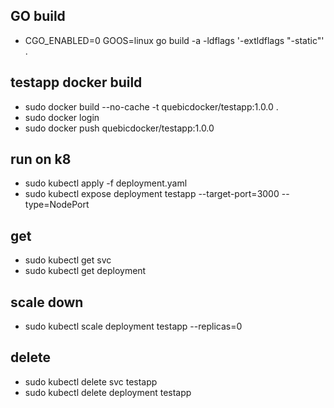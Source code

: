 ## GO build
* CGO_ENABLED=0 GOOS=linux go build -a -ldflags '-extldflags "-static"' .

## testapp docker build
* sudo docker build --no-cache -t quebicdocker/testapp:1.0.0 .
* sudo docker login
* sudo docker push quebicdocker/testapp:1.0.0

## run on k8
* sudo kubectl apply -f deployment.yaml
* sudo kubectl expose deployment testapp --target-port=3000 --type=NodePort

## get
* sudo kubectl get svc
* sudo kubectl get deployment

## scale down
* sudo kubectl scale deployment testapp --replicas=0

## delete
* sudo kubectl delete svc testapp
* sudo kubectl delete deployment testapp